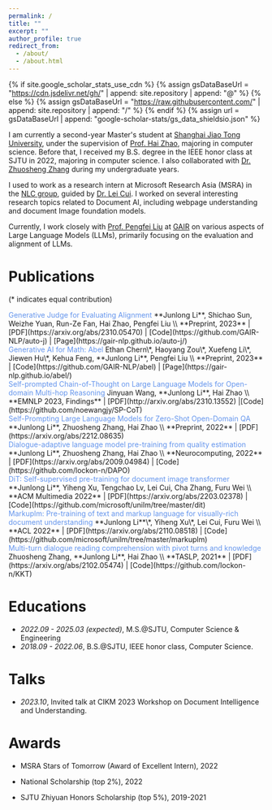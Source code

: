 ```yaml
---
permalink: /
title: ""
excerpt: ""
author_profile: true
redirect_from: 
  - /about/
  - /about.html
---
```


{% if site.google_scholar_stats_use_cdn %}
{% assign gsDataBaseUrl = "https://cdn.jsdelivr.net/gh/" | append: site.repository | append: "@" %}
{% else %}
{% assign gsDataBaseUrl = "https://raw.githubusercontent.com/" | append: site.repository | append: "/" %}
{% endif %}
{% assign url = gsDataBaseUrl | append: "google-scholar-stats/gs_data_shieldsio.json" %}

<span class='anchor' id='about-me'></span>

I am currently a second-year Master's student at [Shanghai Jiao Tong University](https://en.sjtu.edu.cn/), under the supervision of [Prof. Hai Zhao](https://bcmi.sjtu.edu.cn/home/zhaohai/), majoring in computer science. Before that, I received my B.S. degree in the IEEE honor class at SJTU in 2022, majoring in computer science. I also collaborated with [Dr. Zhuosheng Zhang](https://bcmi.sjtu.edu.cn/~zhangzs/) during my undergraduate years.

I used to work as a research intern at Microsoft Research Asia (MSRA) in the [NLC group](https://www.microsoft.com/en-us/research/group/natural-language-computing/), guided by [Dr. Lei Cui](https://www.microsoft.com/en-us/research/people/lecu/). I worked on several interesting research topics related to Document AI, including webpage understanding and document Image foundation models.

Currently, I work closely with [Prof. Pengfei Liu](http://pfliu.com/) at [GAIR](https://plms.ai/) on various aspects of Large Language Models (LLMs), primarily focusing on the evaluation and alignment of LLMs.

# Publications

(* indicates equal contribution)

<div class='paper-box-text' markdown="1">
<font color="CornFlowerBlue">Generative Judge for Evaluating Alignment
</font>
**Junlong Li**, Shichao Sun, Weizhe Yuan, Run-Ze Fan, Hai Zhao, Pengfei Liu \\
**Preprint, 2023** |  [PDF](https://arxiv.org/abs/2310.05470) | [Code](https://github.com/GAIR-NLP/auto-j) | [Page](https://gair-nlp.github.io/auto-j/)
</div>

<div class='paper-box-text' markdown="1">
<font color="CornFlowerBlue">Generative AI for Math: Abel</font>
Ethan Chern\*, Haoyang Zou\*, Xuefeng Li\*, Jiewen Hu\*, Kehua Feng, **Junlong Li**, Pengfei Liu \\
**Preprint, 2023** | [Code](https://github.com/GAIR-NLP/abel) | [Page](https://gair-nlp.github.io/abel/)
</div>

<div class='paper-box-text' markdown="1">
<font color="CornFlowerBlue">Self-prompted Chain-of-Thought on Large Language Models for
Open-domain Multi-hop Reasoning</font>
Jinyuan Wang, **Junlong Li**, Hai Zhao \\
**EMNLP 2023, Findings** | [PDF](http://arxiv.org/abs/2310.13552) |[Code](https://github.com/noewangjy/SP-CoT)
</div>

<div class='paper-box-text' markdown="1">
<font color="CornFlowerBlue">Self-Prompting Large Language Models for Zero-Shot Open-Domain QA</font>
**Junlong Li**, Zhuosheng Zhang, Hai Zhao \\
**Preprint, 2022** |  [PDF](https://arxiv.org/abs/2212.08635) 
</div>

<div class='paper-box-text' markdown="1">
<font color="CornFlowerBlue">Dialogue-adaptive language model pre-training from quality estimation
</font>
**Junlong Li**, Zhuosheng Zhang, Hai Zhao \\
**Neurocomputing, 2022** |  [PDF](https://arxiv.org/abs/2009.04984) | [Code](https://github.com/lockon-n/DAPO)
</div>

<div class='paper-box-text' markdown="1">
<font color="CornFlowerBlue">DiT: Self-supervised pre-training for document image transformer
</font>
**Junlong Li**, Yiheng Xu, Tengchao Lv, Lei Cui, Cha Zhang, Furu Wei \\
**ACM Multimedia 2022** |  [PDF](https://arxiv.org/abs/2203.02378) | [Code](https://github.com/microsoft/unilm/tree/master/dit)
</div>

<div class='paper-box-text' markdown="1">
<font color="CornFlowerBlue">Markuplm: Pre-training of text and markup language for visually-rich document understanding
</font>
**Junlong Li**\*, Yiheng Xu\*, Lei Cui, Furu Wei \\
**ACL 2022** |  [PDF](https://arxiv.org/abs/2110.08518) | [Code](https://github.com/microsoft/unilm/tree/master/markuplm)
</div>

<div class='paper-box-text' markdown="1">
<font color="CornFlowerBlue">Multi-turn dialogue reading comprehension with pivot turns and knowledge
</font>
Zhuosheng Zhang, **Junlong Li**, Hai Zhao \\
**TASLP, 2021** |  [PDF](https://arxiv.org/abs/2102.05474) | [Code](https://github.com/lockon-n/KKT)
</div>

# Educations

- *2022.09 - 2025.03 (expected)*, M.S.@SJTU, Computer Science & Engineering
- *2018.09 - 2022.06*, B.S.@SJTU, IEEE honor class, Computer Science.

# Talks

- *2023.10*, Invited talk at CIKM 2023 Workshop on Document Intelligence and Understanding.

# Awards

- MSRA Stars of Tomorrow (Award of Excellent Intern), 2022

- National Scholarship (top 2%), 2022

- SJTU Zhiyuan Honors Scholarship (top 5%), 2019-2021
